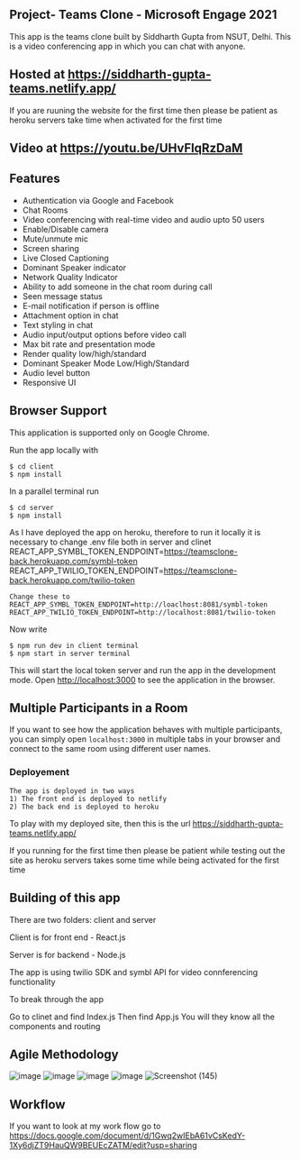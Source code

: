 ## Project- Teams Clone - Microsoft Engage 2021
This app is the teams clone built by Siddharth Gupta from NSUT, Delhi.
This is a video conferencing app in which you can chat with anyone.

## Hosted at https://siddharth-gupta-teams.netlify.app/
If you are ruuning the website for the first time then please be patient as heroku servers take time when activated for the first time
## Video at https://youtu.be/UHvFlqRzDaM

## Features
* Authentication via Google and Facebook
* Chat Rooms
* Video conferencing with real-time video and audio upto 50 users
* Enable/Disable camera
* Mute/unmute mic
* Screen sharing
* Live Closed Captioning
* Dominant Speaker indicator
* Network Quality Indicator
* Ability to add someone in the chat room during call
* Seen message status
* E-mail notification if person is offline
* Attachment option in chat
* Text styling in chat
* Audio input/output options before video call
* Max bit rate and presentation mode
* Render quality low/high/standard
* Dominant Speaker Mode Low/High/Standard
* Audio level button
* Responsive UI

## Browser Support
This application is supported only on Google Chrome.


Run the app locally with

    $ cd client
    $ npm install
    
In a parallel terminal run
    
    $ cd server
    $ npm install

As I have deployed the app on heroku, therefore to run it locally it is necessary to change .env file both in server and clinet
    REACT_APP_SYMBL_TOKEN_ENDPOINT=https://teamsclone-back.herokuapp.com/symbl-token
    REACT_APP_TWILIO_TOKEN_ENDPOINT=https://teamsclone-back.herokuapp.com/twilio-token
    
    Change these to
    REACT_APP_SYMBL_TOKEN_ENDPOINT=http://loaclhost:8081/symbl-token
    REACT_APP_TWILIO_TOKEN_ENDPOINT=http://localhost:8081/twilio-token
    
Now write

    $ npm run dev in client terminal
    $ npm start in server terminal
    
This will start the local token server and run the app in the development mode. Open [http://localhost:3000](http://localhost:3000) to see the application in the browser.

## Multiple Participants in a Room

If you want to see how the application behaves with multiple participants, you can simply open `localhost:3000` in multiple tabs in your browser and connect to the same room using different user names.

### Deployement

    The app is deployed in two ways
    1) The front end is deployed to netlify
    2) The back end is deployed to heroku
    
  To play with my deployed site, then this is the url
  https://siddharth-gupta-teams.netlify.app/
 
 If you running for the first time then please be patient while testing out the site as heroku servers takes some time while being activated for the first time
 
 ## Building of this app
 
 There are two folders: client and server
 
 Client is for front end - React.js
 
 Server is for backend - Node.js
 
 The app is using twilio SDK and symbl API for video connferencing functionality
 
 To break through the app
 
 Go to clinet and find Index.js
 Then find App.js
 You will they know all the components and routing
 
 ## Agile Methodology
![image](https://user-images.githubusercontent.com/72941353/125476376-ae33cbc2-2256-43a4-a446-ecffb7807327.png)
![image](https://user-images.githubusercontent.com/72941353/125473764-ae5bd4c5-fd70-40af-97b6-3c7f6b8a9dbf.png)
![image](https://user-images.githubusercontent.com/72941353/125473897-9d47ed45-2d59-4a40-8a52-2203fe443c58.png)
![image](https://user-images.githubusercontent.com/72941353/125473954-1c18419b-2c47-4848-a3a8-11c27cc13b9e.png)
![Screenshot (145)](https://user-images.githubusercontent.com/72941353/125477559-6ab65ec8-fa5f-46d7-beb9-39d1afc3a4f4.png)


## Workflow
If you want to look at my work flow
go to https://docs.google.com/document/d/1Gwq2wIEbA61vCsKedY-1Xy6djZT9HauQW9BEUEcZATM/edit?usp=sharing

